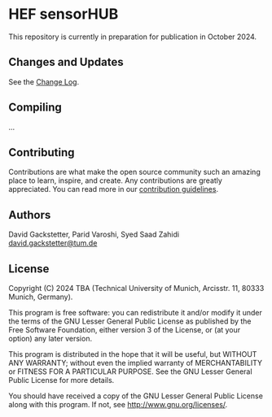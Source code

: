 # HEF sensorHUB


This repository is currently in preparation for publication in October 2024.


## Changes and Updates

See the [Change Log](CHANGELOG.md).

## Compiling
...

## Contributing

Contributions are what make the open source community such an amazing place to learn, inspire, and create.
Any contributions are greatly appreciated.
You can read more in our [contribution guidelines](CONTRIBUTING.md).

## Authors

David Gackstetter, Parid Varoshi, Syed Saad Zahidi
david.gackstetter@tum.de


## License

Copyright (C) 2024 TBA (Technical University of Munich, Arcisstr. 11, 80333 Munich, Germany).

This program is free software: you can redistribute it and/or modify
it under the terms of the GNU Lesser General Public License as published by
the Free Software Foundation, either version 3 of the License, or
(at your option) any later version.

This program is distributed in the hope that it will be useful,
but WITHOUT ANY WARRANTY; without even the implied warranty of
MERCHANTABILITY or FITNESS FOR A PARTICULAR PURPOSE.  See the
GNU Lesser General Public License for more details.

You should have received a copy of the GNU Lesser General Public License
along with this program.  If not, see <http://www.gnu.org/licenses/>.
